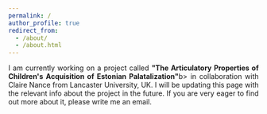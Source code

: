 ```yaml
---
permalink: /
author_profile: true
redirect_from: 
  - /about/
  - /about.html
---
```


<p align="justify"> I am currently working on a project called <b>"The Articulatory Properties of Children's Acquisition of Estonian Palatalization"</b>b> in collaboration with Claire Nance from Lancaster University, UK. I will be updating this page with the relevant info about the project in the future. If you are very eager to find out more about it, please write me an email. </p>
